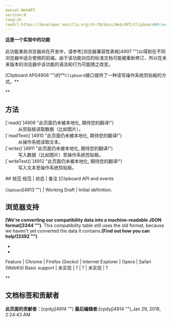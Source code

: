 ```yaml
---
manual:WebAPI
version:0
lang:zh
rawUrl:https://developer.mozilla.org/zh-CN/docs/Web/API/Clipboard#Browser_compatibility
---
```






**这是一个实验中的功能**<br></br>此功能某些浏览器尚在开发中，请参考[浏览器兼容性表格]4907 "")以得到在不同浏览器中适合使用的前缀。由于该功能对应的标准文档可能被重新修订，所以在未来版本的浏览器中该功能的语法和行为可能随之改变。




[Clipboard API]4908 "")的**`Clipboard`接口提供了一种读写操作系统剪贴板的方式。**

**
## 方法<a name="方法"></a>
<dl><dt id=''>[`read()`]4909 "此页面仍未被本地化, 期待您的翻译!")</dt><dd>从剪贴板读取数据（比如图片）。</dd><dt id=''>[`readText()`]4910 "此页面仍未被本地化, 期待您的翻译!")</dt><dd>从操作系统读取文本。</dd><dt id=''>[`write()`]4911 "此页面仍未被本地化, 期待您的翻译!")</dt><dd>写入数据（比如图片）至操作系统剪贴板。</dd><dt id=''>[`writeText()`]4912 "此页面仍未被本地化, 期待您的翻译!")</dt><dd>写入文本至操作系统剪贴板。</dd></dl>
## 规范<a name="规范"></a>
规范 | 状态 | 备注 
[Clipboard API and events<br></br><small>Clipboard</small>]4913 "") | Working Draft | Initial definition. 


## 浏览器支持<a name="浏览器支持"></a>


**[We&#39;re converting our compatibility data into a machine-readable JSON format]3344 "")**. This compatibility table still uses the old format, because we haven&#39;t yet converted the data it contains.**[Find out how you can help!]3392 "")**


* 
* 
Feature | Chrome | Firefox (Gecko) | Internet Explorer | Opera | Safari (WebKit) 
Basic support | 未实现 | ? | ? | 未实现 | ? 




**


## 文档标签和贡献者
**此页面的贡献者：**[cpdyj]4914 "")
**最后编辑者:**[cpdyj]4914 ""),<time>Jan 29, 2018, 2:24:43 AM</time>


